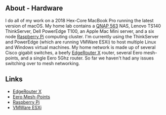 ## About - Hardware

I do all of my work on a 2018 Hex-Core MacBook Pro running the latest version of macOS. My home lab contains a [QNAP 563](https://www.qnap.com/en-us/product/model.php?II=194&event=2) NAS, Lenovo TS140 ThinkServer, Dell PowerEdge T100, an Apple Mac Mini server, and a six node [Raspberry Pi](https://www.raspberrypi.org) computing cluster. I'm currently using the ThinkServer and PowerEdge (which are running VMWare ESXi) to host multiple Linux and Windows virtual machines. My home network is made up of several Cisco gigabit switches, a beefy [EdgeRouter X](https://www.ubnt.com/edgemax/edgerouter-x/) router, several Eero mesh-points, and a single Eero 5Ghz router. So far we haven't had any issues switching over to mesh networking.

## Links

- [EdgeRouter X](https://www.ubnt.com/edgemax/edgerouter-x/)
- [Eero Mesh-Points](https://eero.com/)
- [Raspberry Pi](https://www.raspberrypi.org)
- [VMWare ESXi](https://www.vmware.com/products/esxi-and-esx.html)


